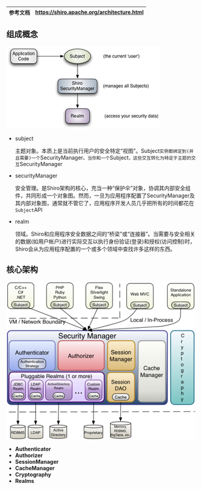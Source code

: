 | 参考文档 | https://shiro.apache.org/architecture.html |
| -------- | ------------------------------------------ |

## 组成概念

![](../../../image/java/WEB/shiro_001.jpg)

- subject

  主题对象。本质上是当前执行用户的安全特定“视图”。Subject`实例都绑定到(并且需要)一个`SecurityManager`。当你和一个`Subject`，这些交互转化为特定于主题的交互`SecurityManager

- securityManager

  安全管理。是Shiro架构的核心，充当一种“保护伞”对象，协调其内部安全组件，共同形成一个对象图。然而，一旦为应用程序配置了SecurityManager及其内部对象图，通常就不管它了，应用程序开发人员几乎把所有的时间都花在`Subject`API

- realm

  领域。Shiro和应用程序安全数据之间的“桥梁”或“连接器”。当需要与安全相关的数据(如用户帐户)进行实际交互以执行身份验证(登录)和授权(访问控制)时，Shiro会从为应用程序配置的一个或多个领域中查找许多这样的东西。



## 核心架构

![](../../../image/java/WEB/shiro_002.jpg)

- **Authenticator** 
- **Authorizer** 
- **SessionManager** 
- **CacheManager** 
- **Cryptography** 
- **Realms** 